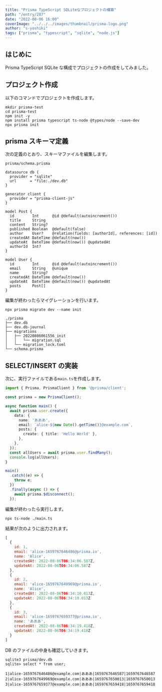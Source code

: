 ```yaml
---
title: "Prisma TypeScript SQLiteなプロジェクトの構築"
path: "/entry/287"
date: "2022-08-06 16:00"
coverImage: "../../../images/thumbnail/prisma-logo.png"
author: "s-yoshiki"
tags: ["prisma", "typescript", "sqlite", "node.js"]
---
```


## はじめに

Prisma TypeScript SQLite な構成でプロジェクトの作成をしてみました。

## プロジェクト作成

以下のコマンドでプロジェクトを作成します。

```shell
mkdir prisma-test
cd prisma-test
npm init -y
npm install prisma typescript ts-node @types/node --save-dev
npx prisma init
```

## prisma スキーマ定義

次の定義のとおり、スキーマファイルを編集します。

`prisma/schema.prisma`

```prisma
datasource db {
  provider = "sqlite"
  url      = "file:./dev.db"
}

generator client {
  provider = "prisma-client-js"
}

model Post {
  id        Int      @id @default(autoincrement())
  title     String
  content   String?
  published Boolean  @default(false)
  author    User?    @relation(fields: [authorId], references: [id])
  createdAt DateTime @default(now())
  updateAt  DateTime @default(now()) @updatedAt
  authorId  Int?
}

model User {
  id        Int      @id @default(autoincrement())
  email     String   @unique
  name      String?
  createdAt DateTime @default(now())
  updateAt  DateTime @default(now()) @updatedAt
  posts     Post[]
}
```

編集が終わったらマイグレーションを行います。

`npx prisma migrate dev --name init`

```
./prisma
├── dev.db
├── dev.db-journal
├── migrations
│   ├── 20220806061556_init
│   │   └── migration.sql
│   └── migration_lock.toml
└── schema.prisma
```

## SELECT/INSERT の実装

次に、実行ファイルである`main.ts`を作成します。

```typescript
import { Prisma, PrismaClient } from '@prisma/client';

const prisma = new PrismaClient();

async function main() {
  await prisma.user.create({
    data: {
      name: 'あああ',
      email: `alice-${new Date().getTime()}@example.com`,
      posts: {
        create: { title: 'Hello World' },
      },
    },
  });
  const allUsers = await prisma.user.findMany();
  console.log(allUsers);
}

main()
  .catch((e) => {
    throw e;
  })
  .finally(async () => {
    await prisma.$disconnect();
  });
```

編集が終わったら実行します。

```
npx ts-node ./main.ts
```

結果が次のように出力されます。

```js
[
  {
    id: 1,
    email: 'alice-1659767646486@prisma.io',
    name: 'Alice',
    createdAt: 2022-08-06T06:34:06.587Z,
    updateAt: 2022-08-06T06:34:06.587Z
  },
  {
    id: 2,
    email: 'alice-1659767649969@prisma.io',
    name: 'Alice',
    createdAt: 2022-08-06T06:34:10.013Z,
    updateAt: 2022-08-06T06:34:10.013Z
  },
  {
    id: 3,
    email: 'alice-1659767659377@prisma.io',
    name: 'あああ',
    createdAt: 2022-08-06T06:34:19.418Z,
    updateAt: 2022-08-06T06:34:19.418Z
  }
]
```

DB のファイルの中身も確認していきます。

```
sqlite3 prisma/dev.db
sqlite> select * from user;
```

```
1|alice-1659767646486@example.com|あああ|1659767646587|1659767646587
2|alice-1659767649969@example.com|あああ|1659767650013|1659767650013
3|alice-1659767659377@example.com|あああ|1659767659418|1659767659418
```

